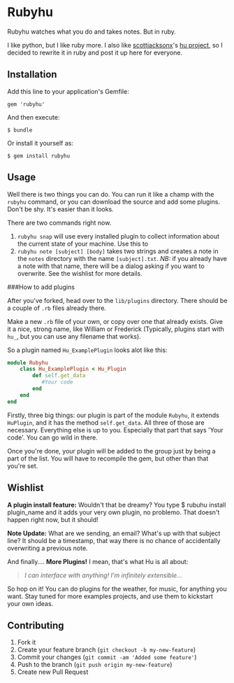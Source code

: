 # Rubyhu

Rubyhu watches what you do and takes notes. But in ruby. 

I like python, but I like ruby more. I also like [scottjacksonx](https://github.com/scottjacksonx)'s [hu project](https://github.com/scottjacksonx/hu), so I decided to rewrite it in ruby and post it up here for everyone.

## Installation

Add this line to your application's Gemfile:

    gem 'rubyhu'

And then execute:

    $ bundle

Or install it yourself as:

    $ gem install rubyhu

## Usage

Well there is two things you can do. You can run it like a champ with the `rubyhu` command, or you can download the source and add some plugins. Don't be shy. It's easier than it looks. 

There are two commands right now. 

1. `rubyhu snap` will use every installed plugin to collect information about the current state of your machine. Use this to 
2. `rubyhu note [subject] [body]` takes two strings and creates a note in the `notes` directory with the name `[subject].txt`. *NB:* if you already have a note with that name, there will be a dialog asking if you want to overwrite. See the wishlist for more details.

###How to add plugins

After you've forked, head over to the `lib/plugins` directory. There should be a couple of `.rb` files already there. 

Make a new `.rb` file of your own, or copy over one that already exists. Give it a nice, strong name, like William or Frederick (Typically, plugins start with `hu_`, but you can use any filename that works).

So a plugin named `Hu_ExamplePlugin` looks alot like this:

```ruby
module Rubyhu
    class Hu_ExamplePlugin < Hu_Plugin
        def self.get_data
           #Your code
        end
    end
end
```

Firstly, three big things: our plugin is part of the module `Rubyhu`, it extends `HuPlugin`, and it has the method `self.get_data`. All three of those are necessary. Everything else is up to you. Especially that part that says 'Your code'. You can go wild in there.  

Once you're done, your plugin will be added to the group just by being a part of the list. You will have to recompile the gem, but other than that you're set. 

## Wishlist

**A plugin install feature:** Wouldn't that be dreamy? You type
    $ rubuhu install plugin_name
and it adds your very own plugin, no problemo. That doesn't happen right now, but it should! 

**Note Update:** What are we sending, an email? What's up with that subject line? It should be a timestamp, that way there is no chance of accidentally overwriting a previous note. 

And finally….
**More Plugins!** I mean, that's what Hu is all about:

> *I can interface with anything! I'm infinitely extensible...*

So hop on it! You can do plugins for the weather, for music, for anything you want. Stay tuned for more examples projects, and use them to kickstart your own ideas.

## Contributing

1. Fork it
2. Create your feature branch (`git checkout -b my-new-feature`)
3. Commit your changes (`git commit -am 'Added some feature'`)
4. Push to the branch (`git push origin my-new-feature`)
5. Create new Pull Request
